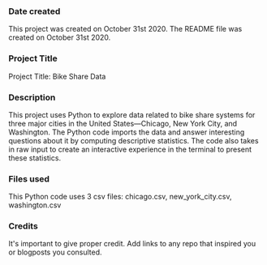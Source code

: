 ### Date created
This project was created on October 31st 2020.
The README file was created on October 31st 2020.

### Project Title
Project Title: Bike Share Data

### Description
This project uses Python to explore data related to bike share systems for three major cities in the United States—Chicago, New York City, and Washington. The Python code imports the data and answer interesting questions about it by computing descriptive statistics. The code also takes in raw input to create an interactive experience in the terminal to present these statistics.

### Files used
This Python code uses 3 csv files: chicago.csv, new_york_city.csv, washington.csv

### Credits
It's important to give proper credit. Add links to any repo that inspired you or blogposts you consulted.

